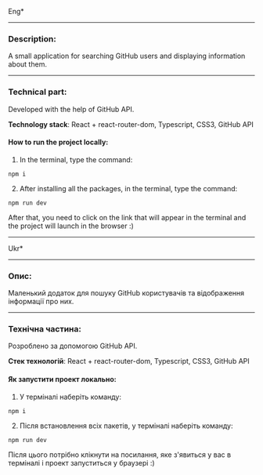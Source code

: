 Eng\*

---

### Description:

A small application for searching GitHub users and displaying information about them.

---

### Technical part:

Developed with the help of GitHub API.

**Technology stack**: React + react-router-dom, Typescript, CSS3, GitHub API

#### How to run the project locally:

1. In the terminal, type the command:

`npm i`

2. After installing all the packages, in the terminal, type the command:

`npm run dev`

After that, you need to click on the link that will appear in the terminal and the project will launch in the browser :)

---

Ukr\*

---

### Опис:

Маленький додаток для пошуку GitHub користувачів та відображення інформації про них.

---

### Технічна частина:

Розроблено за допомогою GitHub API.

**Стек технологій**: React + react-router-dom, Typescript, CSS3, GitHub API

#### Як запустити проект локально:

1. У терміналі наберіть команду:

`npm i`

2. Після встановлення всіх пакетів, у терміналі наберіть команду:

`npm run dev`

Після цього потрібно клікнути на посилання, яке з'явиться у вас в терміналі і проект запуститься у браузері :)
